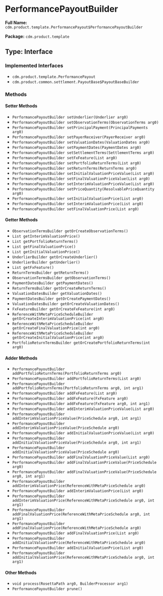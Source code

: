 # PerformancePayoutBuilder

**Full Name:** `cdm.product.template.PerformancePayout$PerformancePayoutBuilder`

**Package:** `cdm.product.template`

## Type: Interface

### Implemented Interfaces

- `cdm.product.template.PerformancePayout`
- `cdm.product.common.settlement.PayoutBase$PayoutBaseBuilder`

### Methods

#### Setter Methods

- `PerformancePayoutBuilder setUnderlier(Underlier arg0)`
- `PerformancePayoutBuilder setObservationTerms(ObservationTerms arg0)`
- `PerformancePayoutBuilder setPrincipalPayment(PrincipalPayments arg0)`
- `PerformancePayoutBuilder setPayerReceiver(PayerReceiver arg0)`
- `PerformancePayoutBuilder setValuationDates(ValuationDates arg0)`
- `PerformancePayoutBuilder setPaymentDates(PaymentDates arg0)`
- `PerformancePayoutBuilder setSettlementTerms(SettlementTerms arg0)`
- `PerformancePayoutBuilder setFxFeature(List arg0)`
- `PerformancePayoutBuilder setPortfolioReturnTerms(List arg0)`
- `PerformancePayoutBuilder setReturnTerms(ReturnTerms arg0)`
- `PerformancePayoutBuilder setInitialValuationPriceValue(List arg0)`
- `PerformancePayoutBuilder setFinalValuationPriceValue(List arg0)`
- `PerformancePayoutBuilder setInterimValuationPriceValue(List arg0)`
- `PerformancePayoutBuilder setPriceQuantity(ResolvablePriceQuantity arg0)`
- `PerformancePayoutBuilder setInitialValuationPrice(List arg0)`
- `PerformancePayoutBuilder setInterimValuationPrice(List arg0)`
- `PerformancePayoutBuilder setFinalValuationPrice(List arg0)`

#### Getter Methods

- `ObservationTermsBuilder getOrCreateObservationTerms()`
- `List getInterimValuationPrice()`
- `List getPortfolioReturnTerms()`
- `List getFinalValuationPrice()`
- `List getInitialValuationPrice()`
- `UnderlierBuilder getOrCreateUnderlier()`
- `UnderlierBuilder getUnderlier()`
- `List getFxFeature()`
- `ReturnTermsBuilder getReturnTerms()`
- `ObservationTermsBuilder getObservationTerms()`
- `PaymentDatesBuilder getPaymentDates()`
- `ReturnTermsBuilder getOrCreateReturnTerms()`
- `ValuationDatesBuilder getValuationDates()`
- `PaymentDatesBuilder getOrCreatePaymentDates()`
- `ValuationDatesBuilder getOrCreateValuationDates()`
- `FxFeatureBuilder getOrCreateFxFeature(int arg0)`
- `ReferenceWithMetaPriceScheduleBuilder getOrCreateInterimValuationPrice(int arg0)`
- `ReferenceWithMetaPriceScheduleBuilder getOrCreateFinalValuationPrice(int arg0)`
- `ReferenceWithMetaPriceScheduleBuilder getOrCreateInitialValuationPrice(int arg0)`
- `PortfolioReturnTermsBuilder getOrCreatePortfolioReturnTerms(int arg0)`

#### Adder Methods

- `PerformancePayoutBuilder addPortfolioReturnTerms(PortfolioReturnTerms arg0)`
- `PerformancePayoutBuilder addPortfolioReturnTerms(List arg0)`
- `PerformancePayoutBuilder addPortfolioReturnTerms(PortfolioReturnTerms arg0, int arg1)`
- `PerformancePayoutBuilder addFxFeature(List arg0)`
- `PerformancePayoutBuilder addFxFeature(FxFeature arg0)`
- `PerformancePayoutBuilder addFxFeature(FxFeature arg0, int arg1)`
- `PerformancePayoutBuilder addInterimValuationPriceValue(List arg0)`
- `PerformancePayoutBuilder addInterimValuationPriceValue(PriceSchedule arg0, int arg1)`
- `PerformancePayoutBuilder addInterimValuationPriceValue(PriceSchedule arg0)`
- `PerformancePayoutBuilder addInitialValuationPriceValue(List arg0)`
- `PerformancePayoutBuilder addInitialValuationPriceValue(PriceSchedule arg0, int arg1)`
- `PerformancePayoutBuilder addInitialValuationPriceValue(PriceSchedule arg0)`
- `PerformancePayoutBuilder addFinalValuationPriceValue(List arg0)`
- `PerformancePayoutBuilder addFinalValuationPriceValue(PriceSchedule arg0)`
- `PerformancePayoutBuilder addFinalValuationPriceValue(PriceSchedule arg0, int arg1)`
- `PerformancePayoutBuilder addInterimValuationPrice(ReferenceWithMetaPriceSchedule arg0)`
- `PerformancePayoutBuilder addInterimValuationPrice(List arg0)`
- `PerformancePayoutBuilder addInterimValuationPrice(ReferenceWithMetaPriceSchedule arg0, int arg1)`
- `PerformancePayoutBuilder addFinalValuationPrice(ReferenceWithMetaPriceSchedule arg0, int arg1)`
- `PerformancePayoutBuilder addFinalValuationPrice(ReferenceWithMetaPriceSchedule arg0)`
- `PerformancePayoutBuilder addFinalValuationPrice(List arg0)`
- `PerformancePayoutBuilder addInitialValuationPrice(ReferenceWithMetaPriceSchedule arg0)`
- `PerformancePayoutBuilder addInitialValuationPrice(List arg0)`
- `PerformancePayoutBuilder addInitialValuationPrice(ReferenceWithMetaPriceSchedule arg0, int arg1)`

#### Other Methods

- `void process(RosettaPath arg0, BuilderProcessor arg1)`
- `PerformancePayoutBuilder prune()`

